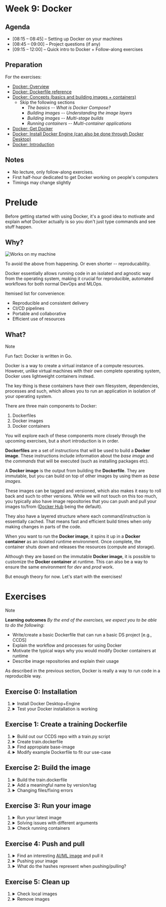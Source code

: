 # Week 9: Docker


## Agenda

 * [08:15 – 08:45] – Setting up Docker on your machines
 * [08:45 – 09:00] – Project questions (if any)
 * [09:15 – 12:00] – Quick intro to Docker + Follow-along exercises

## Preparation

For the exercises:

* [Docker: Overview](https://docs.docker.com/get-started/docker-overview/)
* [Docker: Dockerfile reference](https://docs.docker.com/reference/dockerfile/)
* [Docker: Concepts (basics and building images + containers)](https://docs.docker.com/get-started/docker-concepts/the-basics/what-is-a-container/)
  * Skip the following sections 
    * *The basics -- What is Docker Compose?*
    * *Building images -- Understanding the image layers*
    * *Building images -- Multi-stage builds*
    * *Running containers -- Multi-container applications*
* [Docker: Get Docker](https://docs.docker.com/get-started/get-docker/)
* [Docker: Install Docker Engine (can also be done through Docker Desktop)](https://docs.docker.com/engine/install/)
* [Docker: Introduction](https://docs.docker.com/get-started/introduction/)


## Notes

* No lecture, only follow-along exercises.
* First half-hour dedicated to get Docker working on people's computers
* Timings may change slightly


# Prelude

Before getting started with using Docker, it's a good idea to motivate and explain _what_ Docker actually is so you don't just type commands and see stuff happen.

## Why?
![Works on my machine](https://media.licdn.com/dms/image/v2/D4D12AQErd8DR8mH1HQ/article-cover_image-shrink_720_1280/article-cover_image-shrink_720_1280/0/1690344054617?e=1735171200&v=beta&t=I9ab3xaDdiDDksSkN0bzDAqIW0k-JY_-AsyFxHd7nCs "why docker")

To avoid the above from happening. Or even shorter -- reproducability.

Docker essentially allows running code in an isolated and agnostic way from the operating system, making it crucial for reproducible, automated workflows for both normal DevOps and MLOps.

Itemised list for convenience:

* Reproducible and consistent delivery
* CI/CD pipelines
* Portable and collaborative
* Efficient use of resources

## What?

> [!NOTE]
> Fun fact: Docker is written in Go.

Docker is a way to create a virtual instance of a compute resources. However, unlike virtual machines with their own complete operating system, Docker uses lightweight containers instead.

The key thing is these containers have their own filesystem, dependencies, processes and such, which allows you to run an application in isolation of your operating system.

There are three main components to Docker:

1. Dockerfiles
2. Docker images
3. Docker containers

You will explore each of these components more closely through the upcoming exercises, but a short introduction is in order.

**Dockerfiles** are a set of instructions that will be used to build a **Docker image**. These instructions include information about the *base image* and the *commands* that will be executed (such as installing packages etc).

A **Docker image** is the output from building the **Dockerfile**. They are immutable, but you can build on top of other images by using them as *base images*.

These images can be tagged and versioned, which also makes it easy to roll back and such to other versions. While we will not touch on this too much, you typically also have image repositories that you can push and pull your images to/from ([Docker Hub](https://hub.docker.com/) being the default).

They also have a layered structure where each command/instruction is essentially cached. That means fast and efficient build times when only making changes in parts of the code.

When you want to run the **Docker image**, it spins it up in a **Docker container** as an isolated runtime environment. Once complete, the container shuts down and releases the resources (compute and storage).

Although they are based on the immutable **Docker image**, it is possible to customize the **Docker container** at runtime. This can also be a way to ensure the same environment for *dev* and *prod* work.

But enough theory for now. Let's start with the exercises!



# Exercises

> [!NOTE]
> **Learning outcomes**
> <i> By the end of the exercises, we expect you to be able to do the following:</i>
> <ul>
> <li>Write/create a basic Dockerfile that can run a basic DS project [e.g., CCDS]</li>
> <li>Explain the workflow and processes for using Docker</li>
> <li>Motivate the typical ways why you would modify Docker containers at runtime</li>
> <li>Describe image repositories and explain their usage</li>
> </ul>

As described in the previous section, Docker is really a way to run code in a reproducible way.

## Exercise 0: Installation



1. <details> <summary> Install Docker Desktop+Engine</summary>
   If you haven't already, you need to make sure to install <a href="https://docs.docker.com/engine/install/">Docker Engine</a>. The easiest way is to do it through <a href="https://docs.docker.com/desktop/">Docker Desktop</a>. For Windows users, you will also need to install <a href="https://learn.microsoft.com/en-us/windows/wsl/install">WSL</a> if you haven't already.
   </details>
2. <details> <summary> Test your Docker installation is working</summary>
   In the terminal, run <code>docker run hello-world</code>

   If it works, great! If not, try googling the issue.

   A common issue is that the Docker daemon not running. If you installed it with Docker Desktop, make sure that program is running.
   </details>

## Exercise 1: Create a training Dockerfile

<!-- Example details text
1. <details> <summary> Exercise summary </summary>
   Exercise description
   </details>
-->

1. <details> <summary> Build out our CCDS repo with a train.py script </summary>
   Go to where you have your projects and run <code>ccds</code>. You can also initialise git with <code>git init</code>.

   To make it easy, there is a [./resources/train.py](resources/train.py) that you can copy to your project. So for example:

   <pre><code>cp resources/train.py path/to/project/modeling/train.py</code></pre>

   </details>
2. <details> <summary> Create train.dockerfile </summary>
   You can use your favourite tool to do this. Or do:

   <pre><code>touch path/to/project/train.dockerfile</code></pre>
   </details>
3. <details> <summary> Find appropiate base-image </summary>
   python:3.9 for example.
   </details>
4. <details> <summary> Modify example Dockerfile to fit our use-case</summary>
   Inspired from <a href="https://docs.docker.com/get-started/docker-concepts/building-images/writing-a-dockerfile/">this website:</a>

   <pre><code>
   FROM python:3.12
   WORKDIR /usr/local/app
   # Install the application dependencies
   COPY requirements.txt ./
   RUN pip install --no-cache-dir -r requirements.txt
   # Copy in the source code
   COPY src ./src
   EXPOSE 5000
   # Setup an app user so the container doesn't run as the root user
   RUN useradd app
   USER app
   CMD ["uvicorn", "app.main:app", "--host", "0.0.0.0", "--port", "8080"]
   </code></pre>
   </details>

## Exercise 2: Build the image

1. <details> <summary> Build the train.dockerfile </summary>
   Normally you just need to run <code>docker build .</code>, but since we want to use a specific .dockerfile, we have to modify it slightly:
   <details><summary>Hint:</summary><code>docker build -f train.dockerfile .</code></details>

   </details>

2. <details> <summary> Add a meaningful name by version/tag </summary>
   Just building the image can make it hard to find again.

   Adding tags when building the image is typically the easiest way to deal with this. You can also add tags after it has been built but then you need to know the image id.

   <details><summary>Hint:</summary><code>docker build -f train.dockerfile -t iris-train:1.0.0 .</code></details>
   </details>

3. <details> <summary> Changing files/fixing errors </summary>
   It's possible that you need to rebuild the image because of some errors. Can you spot what the error is now?
   
   <details><summary>Hint:</summary>Python version and requirements.txt does not have scikit-learn</details>
   
   <pre>Question: why is it faster building it now?</pre>
   </details>
   

## Exercise 3: Run your image

1. <details> <summary> Run your latest image </summary>
   The basic <code>docker run &lt;image&gt;</code> is pretty straight-forward. But what is your image id?

   <details><summary>Hint to find list of images</summary><code>docker images</code></details>
   </details>

2. <details> <summary> Solving issues with different arguments </summary>
   <a href="https://docs.docker.com/reference/cli/docker/container/run/">Full list of arguments here</a>
    
   -i (--interactive) for going "into" the container and run commands interactively.

   -d (--detach) to don't have the process run in your terminal but detached in the background instead.

   -p (--publish)
   <details><code>docker run -p 10000:8080 iris-train</code></details>

   -v (--volume)
   <details><code>docker run -v ./artifacts:/usr/local/app/artifacts iris-train</code></details>

   -e (--env) is for setting environment variables, which can sometimes be useful whenever using env variables in your code. 
   </details>

3. <details> <summary> Check running containers </summary>
   Checking running containers can be done by <code>docker ps</code>. What about stopped containers?
   <details><code>docker ps -a</code></details>

   </details>

## Exercise 4: Push and pull

1. <details><summary> Find an interesting <a href="https://hub.docker.com/search?categories=Machine+Learning+%26+AI">AI/ML image</a> and pull it</summary>
   <code>docker pull jupyter/scipy-notebook</code>

   Or run it directly:
   <code>docker run jupyter/scipy-notebook</code>

   <pre>Question: Suggested arguments for running this image?</pre> 
   <details><summary>My suggestions:</summary><code>-p 10000:8888 -d</code></details>
   </details>

2. <details><summary> Pushing your image</summary>
   This will require setting up a user that can push to whichever registry you want to push it to. Generally it would follow this structure:
   <pre><code>
   docker login &lt;REGISTRY_HOST&gt;:&lt;REGISTRY_PORT&gt;
   docker tag &lt;IMAGE_ID&gt; &lt;REGISTRY_HOST&gt;:&lt;REGISTRY_PORT&gt;/&lt;APPNAME>:&lt;APPVERSION&gt;
   docker push &lt;REGISTRY_HOST&gt;:&lt;REGISTRY_PORT&gt;/&lt;APPNAME>:&lt;APPVERSION&gt;
   </code></pre>

   An example would look like:
   <pre><code>
   docker login repo.company.com:3456
   docker tag 19fcc4aa71ba repo.company.com:3456/myapp:0.1
   docker push repo.company.com:3456/myapp:0.1
   </code></pre>

   Or in our case with default Docker Hub:

   <pre><code>
   docker login --username jeppetk
   docker tag 90c46295c455 jeppetk/iris-train:initial
   docker push jeppetk/iris-train
   </code></pre>
   </details>

3. <details><summary> What do the hashes represent when pushing/pulling?</summary>
   It's the different layers. This can be confirmed with the  command <code>docker inspect 90c46295c455</code>
   </details>   

## Exercise 5: Clean up

1. <details> <summary>Check local images</summary>
   <code>docker images</code>
   </details>

2. <details> <summary>Remove images</summary>
   <code>docker rmi IMAGEID</code>
   </details>
